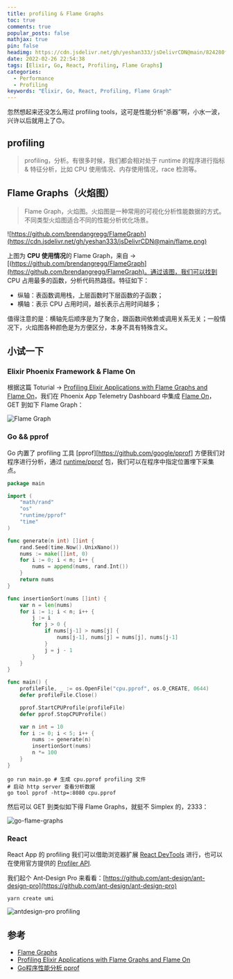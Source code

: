 ```yaml
---
title: profiling & Flame Graphs
toc: true
comments: true
popular_posts: false
mathjax: true
pin: false
headimg: https://cdn.jsdelivr.net/gh/yeshan333/jsDelivrCDN@main/824280flame.png
date: 2022-02-26 22:54:38
tags: [Elixir, Go, React, Profiling, Flame Graphs]
categories:
  - Performance
  - Profiling
keywords: "Elixir, Go, React, Profiling, Flame Graph"
---
```


忽然想起来还没怎么用过 profiling tools，这可是性能分析“杀器”啊，小水一波，兴许以后就用上了🙃。

## profiling

> profiling，分析。有很多时候，我们都会相对处于 runtime 的程序进行指标 & 特征分析，比如 CPU 使用情况、内存使用情况，race 检测等。

## Flame Graphs（火焰图）

> Flame Graph，火焰图。火焰图是一种常用的可视化分析性能数据的方式。不同类型火焰图适合不同的性能分析优化场景。

![https://github.com/brendangregg/FlameGraph](https://cdn.jsdelivr.net/gh/yeshan333/jsDelivrCDN@main/flame.png)

上图为 **CPU 使用情况**的 Flame Graph，来自 -> [(https://github.com/brendangregg/FlameGraph](https://github.com/brendangregg/FlameGraph)。通过该图，我们可以找到 CPU 占用最多的函数，分析代码热路径。特征如下：

- 纵轴：表函数调用栈，上层函数时下层函数的子函数；
- 横轴：表示 CPU 占用时间，越长表示占用时间越多；

值得注意的是：横轴先后顺序是为了聚合，跟函数间依赖或调用关系无关；一般情况下，火焰图各种颜色是为方便区分，本身不具有特殊含义。

## 小试一下

### Elixir Phoenix Framework & Flame On

根据这篇 Toturial -> [Profiling Elixir Applications with Flame Graphs and Flame On](https://dockyard.com/blog/2022/02/22/profiling-elixir-applications-with-flame-graphs-and-flame-on)，我们在 Phoenix App Telemetry Dashboard 中集成 [Flame On](https://github.com/DockYard/flame_on)，GET 到如下 Flame Graph：

![Flame Graph](https://cdn.jsdelivr.net/gh/yeshan333/jsDelivrCDN@main/elixir-flame-graphs.png)

### Go && pprof

Go 内置了 profiling 工具 [pprof][https://github.com/google/pprof] 方便我们对程序进行分析，通过 [runtime/pprof](https://pkg.go.dev/runtime/pprof) 包，我们可以在程序中指定位置埋下采集点。

```go
package main

import (
	"math/rand"
	"os"
	"runtime/pprof"
	"time"
)

func generate(n int) []int {
	rand.Seed(time.Now().UnixNano())
	nums := make([]int, 0)
	for i := 0; i < n; i++ {
		nums = append(nums, rand.Int())
	}
	return nums
}

func insertionSort(nums []int) {
	var n = len(nums)
	for i := 1; i < n; i++ {
		j := i
		for j > 0 {
			if nums[j-1] > nums[j] {
				nums[j-1], nums[j] = nums[j], nums[j-1]
			}
			j = j - 1
		}
	}
}

func main() {
	profileFile, _ := os.OpenFile("cpu.pprof", os.O_CREATE, 0644)
	defer profileFile.Close()

	pprof.StartCPUProfile(profileFile)
	defer pprof.StopCPUProfile()

	var n int = 10
	for i := 0; i < 5; i++ {
		nums := generate(n)
		insertionSort(nums)
		n *= 100
	}
}
```

```shell
go run main.go # 生成 cpu.pprof profiling 文件
# 启动 http server 查看分析数据
go tool pprof -http=:8080 cpu.pprof
```

然后可以 GET 到类似如下得 Flame Graphs，就挺不 Simplex 的，2333：

![go-flame-graphs](https://cdn.jsdelivr.net/gh/yeshan333/jsDelivrCDN@main/go-flame-graphs.png)

### React

React App 的 profiling 我们可以借助浏览器扩展 [React DevTools](https://chrome.google.com/webstore/detail/react-developer-tools/fmkadmapgofadopljbjfkapdkoienihi) 进行，也可以在使用官方提供的 [Profiler API](https://reactjs.org/docs/profiler.html).

我们起个 Ant-Design Pro 来看看：[https://github.com/ant-design/ant-design-pro](https://github.com/ant-design/ant-design-pro)

```shell
yarn create umi
```

![antdesign-pro profiling](https://cdn.jsdelivr.net/gh/yeshan333/jsDelivrCDN@main/react-devtools.png)

## 参考

- [Flame Graphs](https://www.brendangregg.com/flamegraphs.html)
- [Profiling Elixir Applications with Flame Graphs and Flame On](https://dockyard.com/blog/2022/02/22/profiling-elixir-applications-with-flame-graphs-and-flame-on)
- [Go程序性能分析 pprof](http://bingerambo.com/posts/2021/04/go%E7%A8%8B%E5%BA%8F%E6%80%A7%E8%83%BD%E5%88%86%E6%9E%90pprof/#top)